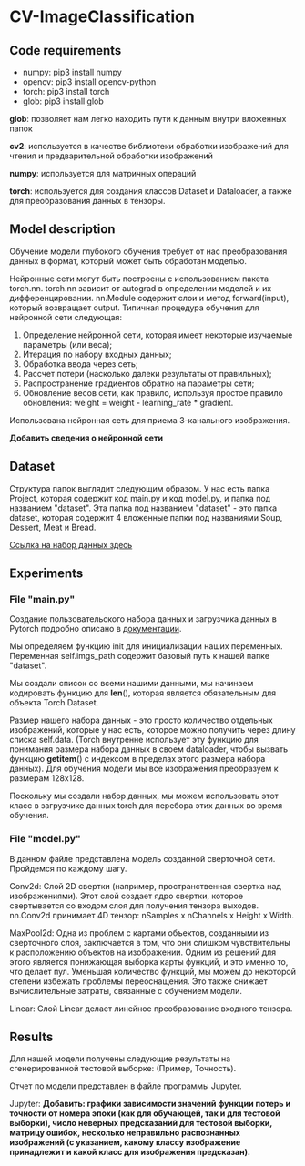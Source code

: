 # CV-ImageClassification

## Code requirements
* numpy: pip3 install numpy
* opencv: pip3 install opencv-python
* torch: pip3 install torch
* glob: pip3 install glob

__glob__: позволяет нам легко находить пути к данным внутри вложенных папок

__cv2__: используется в качестве библиотеки обработки изображений для чтения и предварительной обработки изображений

__numpy__: используется для матричных операций

__torch__: используется для создания классов Dataset и Dataloader, а также для преобразования данных в тензоры.

## Model description
Обучение модели глубокого обучения требует от нас преобразования данных в формат, который может быть обработан моделью. 

Нейронные сети могут быть построены с использованием пакета torch.nn.
torch.nn зависит от autograd в определении моделей и их дифференцировании. nn.Module содержит слои и метод forward(input), который возвращает output.
Типичная процедура обучения для нейронной сети следующая:

1. Определение нейронной сети, которая имеет некоторые изучаемые параметры (или веса);
2. Итерация по набору входных данных;
3. Обработка ввода через сеть;
4. Рассчет потери (насколько далеки результаты от правильных);
5. Распространение градиентов обратно на параметры сети;
6. Обновление весов сети, как правило, используя простое правило обновления:
weight = weight - learning_rate * gradient.

Использована нейронная сеть для приема 3-канального изображения.

__Добавить сведения о нейронной сети__

## Dataset
Структура папок выглядит следующим образом. У нас есть папка Project, которая содержит код main.py и код model.py, и папка под названием "dataset". Эта папка под названием "dataset" - это папка dataset, которая содержит 4 вложенные папки под названиями Soup, Dessert, Meat и Bread.

[Ссылка на набор данных здесь](https://drive.google.com/drive/folders/1fkSZmSQo_W6Jz3Jb5R0bWwQKKH1Pn2x0?usp=sharing)

## Experiments
### File "main.py"
Создание пользовательского набора данных и загрузчика данных в Pytorch подробно описано в [документации](https://pytorch.org/tutorials/beginner/basics/data_tutorial.html).

Мы определяем функцию init для инициализации наших переменных. Переменная self.imgs_path содержит базовый путь к нашей папке "dataset".

Мы создали список со всеми нашими данными, мы начинаем кодировать функцию для __len__(), которая является обязательным для объекта Torch Dataset.

Размер нашего набора данных - это просто количество отдельных изображений, которые у нас есть, которое можно получить через длину списка self.data. (Torch внутренне использует эту функцию для понимания размера набора данных в своем dataloader, чтобы вызвать функцию __getitem__() с индексом в пределах этого размера набора данных). Для обучения модели мы все изображения преобразуем к размерам 128х128.

Поскольку мы создали набор данных, мы можем использовать этот класс в загрузчике данных torch для перебора этих данных во время обучения.

### File "model.py"
В данном файле представлена модель созданной сверточной сети. Пройдемся по каждому шагу.

Conv2d: Слой 2D свертки (например, пространственная свертка над изображениями). Этот слой создает ядро свертки, которое свертывается со входом слоя для получения тензора выходов. nn.Conv2d принимает 4D тензор: nSamples x nChannels x Height x Width.

MaxPool2d: Одна из проблем с картами объектов, созданными из сверточного слоя, заключается в том, что они слишком чувствительны к расположению объектов на изображении. Одним из решений для этого является понижающая выборка карты функций, и это именно то, что делает пул. Уменьшая количество функций, мы можем до некоторой степени избежать проблемы переоснащения. Это также снижает вычислительные затраты, связанные с обучением модели.

Linear: Слой Linear делает линейное преобразование входного тензора.

## Results
Для нашей модели получены следующие результаты на сгенерированной тестовой выборке:
(Пример, Точность).

Отчет по модели представлен в файле программы Jupyter.

Jupyter: __Добавить: графики зависимости значений функции потерь и точности от номера эпохи (как для обучающей, так и для тестовой выборки), число неверных предсказаний для тестовой выборки, матрицу ошибок, несколько неправильно распознанных изображений (с указанием, какому классу изображение принадлежит и какой класс для изображения предсказан).__
